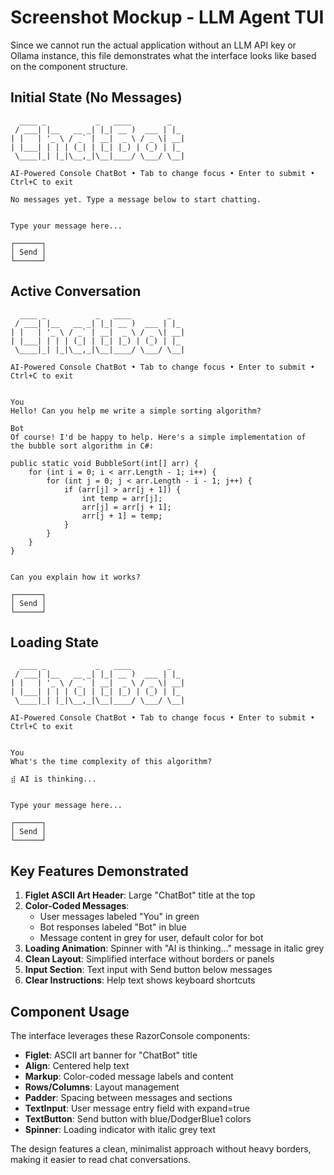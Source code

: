 # Screenshot Mockup - LLM Agent TUI

Since we cannot run the actual application without an LLM API key or Ollama instance, this file demonstrates what the interface looks like based on the component structure.

## Initial State (No Messages)

```
  ____ _           _   ____        _   
 / ___| |__   __ _| |_| __ )  ___ | |_ 
| |   | '_ \ / _` | __|  _ \ / _ \| __|
| |___| | | | (_| | |_| |_) | (_) | |_ 
 \____|_| |_|\__,_|\__|____/ \___/ \__|

AI-Powered Console ChatBot • Tab to change focus • Enter to submit • Ctrl+C to exit

No messages yet. Type a message below to start chatting.


Type your message here...

┌──────┐
│ Send │
└──────┘
```

## Active Conversation

```
  ____ _           _   ____        _   
 / ___| |__   __ _| |_| __ )  ___ | |_ 
| |   | '_ \ / _` | __|  _ \ / _ \| __|
| |___| | | | (_| | |_| |_) | (_) | |_ 
 \____|_| |_|\__,_|\__|____/ \___/ \__|

AI-Powered Console ChatBot • Tab to change focus • Enter to submit • Ctrl+C to exit


You
Hello! Can you help me write a simple sorting algorithm?

Bot
Of course! I'd be happy to help. Here's a simple implementation of 
the bubble sort algorithm in C#:

public static void BubbleSort(int[] arr) {
    for (int i = 0; i < arr.Length - 1; i++) {
        for (int j = 0; j < arr.Length - i - 1; j++) {
            if (arr[j] > arr[j + 1]) {
                int temp = arr[j];
                arr[j] = arr[j + 1];
                arr[j + 1] = temp;
            }
        }
    }
}


Can you explain how it works?

┌──────┐
│ Send │
└──────┘
```

## Loading State

```
  ____ _           _   ____        _   
 / ___| |__   __ _| |_| __ )  ___ | |_ 
| |   | '_ \ / _` | __|  _ \ / _ \| __|
| |___| | | | (_| | |_| |_) | (_) | |_ 
 \____|_| |_|\__,_|\__|____/ \___/ \__|

AI-Powered Console ChatBot • Tab to change focus • Enter to submit • Ctrl+C to exit


You
What's the time complexity of this algorithm?

⣾ AI is thinking...


Type your message here...

┌──────┐
│ Send │
└──────┘
```

## Key Features Demonstrated

1. **Figlet ASCII Art Header**: Large "ChatBot" title at the top
2. **Color-Coded Messages**: 
   - User messages labeled "You" in green
   - Bot responses labeled "Bot" in blue
   - Message content in grey for user, default color for bot
3. **Loading Animation**: Spinner with "AI is thinking..." message in italic grey
4. **Clean Layout**: Simplified interface without borders or panels
5. **Input Section**: Text input with Send button below messages
6. **Clear Instructions**: Help text shows keyboard shortcuts

## Component Usage

The interface leverages these RazorConsole components:
- **Figlet**: ASCII art banner for "ChatBot" title
- **Align**: Centered help text
- **Markup**: Color-coded message labels and content
- **Rows/Columns**: Layout management
- **Padder**: Spacing between messages and sections
- **TextInput**: User message entry field with expand=true
- **TextButton**: Send button with blue/DodgerBlue1 colors
- **Spinner**: Loading indicator with italic grey text

The design features a clean, minimalist approach without heavy borders, making it easier to read chat conversations.
